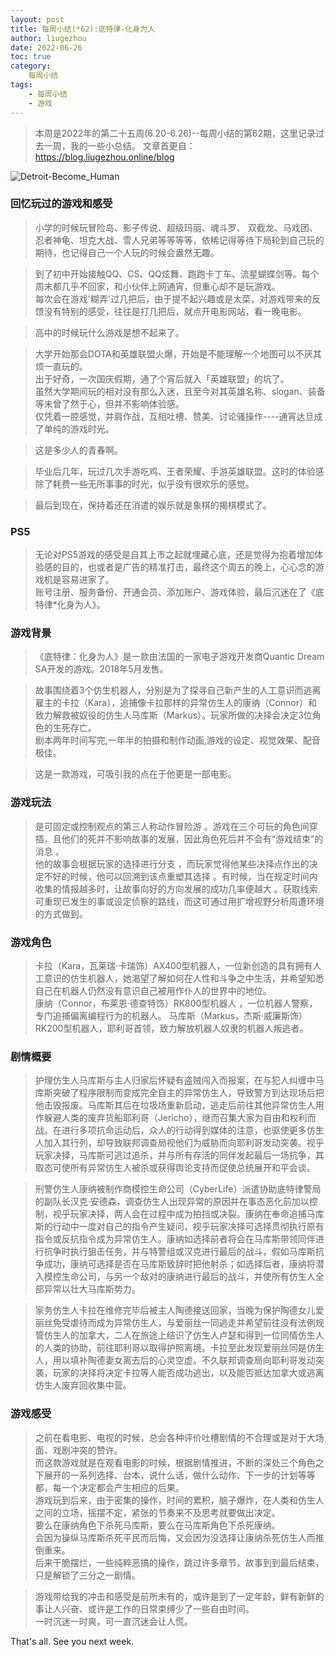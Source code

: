 ```yaml
---
layout: post
title: 每周小结(*62):底特律-化身为人
author: liugezhou
date: 2022-06-26
toc: true
category:
    每周小结
tags:
    - 每周小结
    - 游戏
---
```

> 本周是2022年的第二十五周(6.20-6.26)--每周小结的第62期，这里记录过去一周，我的一些小总结。 
> 文章首更自：https://blog.liugezhou.online/blog

![Detroit-Become_Human](https://cdn.jsdelivr.net/gh/liugezhou/image@master/imooc-course/202225_Detroit-Become_Human.5hx9k3jn29c0.webp)

<!--more-->
### 回忆玩过的游戏和感受
> 小学的时候玩冒险岛、影子传说、超级玛丽、魂斗罗、 双截龙、马戏团、忍者神龟、坦克大战、雪人兄弟等等等等，依稀记得等待下局轮到自己玩的期待，也记得自己一个人玩的时候会盎然无趣。 

> 到了初中开始接触QQ、CS、QQ炫舞、跑跑卡丁车、流星蝴蝶剑等。每个周末都几乎不回家，和小伙伴上网通宵，但重心却不是玩游戏。  
> 每次会在游戏'糊弄'过几把后，由于提不起兴趣或是太菜，对游戏带来的反馈没有特别的感受，往往是打几把后，就点开电影网站，看一晚电影。

> 高中的时候玩什么游戏是想不起来了。

> 大学开始那会DOTA和英雄联盟火爆，开始是不能理解一个地图可以不厌其烦一直玩的。  
> 出于好奇，一次国庆假期，通了个宵后就入「英雄联盟」的坑了。  
> 虽然大学期间玩的相对没有那么入迷，且至今对其英雄名称、slogan、装备等未曾了然于心，但并不影响体验感。  
> 仅凭着一腔感觉，并肩作战，互相吐槽、赞美、讨论骚操作----通宵达旦成了单纯的游戏时光。 

> 这是多少人的青春啊。  

> 毕业后几年，玩过几次手游吃鸡、王者荣耀、手游英雄联盟。这时的体验感除了耗费一些无所事事的时光，似乎没有很欢乐的感觉。  

> 最后到现在，保持着还在消遣的娱乐就是象棋的揭棋模式了。

### PS5
> 无论对PS5游戏的感受是自其上市之起就埋藏心底，还是觉得为抱着增加体验感的目的，也或者是广告的精准打击，最终这个周五的晚上，心心念的游戏机是容易进家了。  
> 账号注册、服务备份、开通会员、添加账户、游戏体验，最后沉迷在了《底特律*化身为人》。
  
### 游戏背景
> 《底特律：化身为人》是一款由法国的一家电子游戏开发商Quantic Dream SA开发的游戏。2018年5月发售。 

> 故事围绕着3个仿生机器人，分别是为了探寻自己新产生的人工意识而逃离雇主的卡拉（Kara），追捕像卡拉那样的异常仿生人的康纳（Connor）和致力解救被奴役的仿生人马库斯（Markus）。玩家所做的决择会决定3位角色的生死存亡。    
> 剧本两年时间写完,一年半的拍摄和制作动画,游戏的设定、视觉效果、配音极佳。

> 这是一款游戏，可吸引我的点在于他更是一部电影。 

### 游戏玩法
> 是可固定或控制观点的第三人称动作冒险游 。游戏在三个可玩的角色间穿插，且他们的死并不影响故事的发展，因此角色死后并不会有“游戏结束”的消息 。  
> 他的故事会根据玩家的选择进行分支 ，而玩家觉得他某些决择点作出的决定不好的时候，他可以回溯到该点重塑其选择 。有时候，当在规定时间内收集的情报越多时，让故事向好的方向发展的成功几率便越大 。获取线索可重现已发生的事或设定侦察的路线，而这可通过用扩增视野分析周遭环境的方式做到。

### 游戏角色 
> 卡拉（Kara，瓦莱瑞·卡瑞饰）AX400型机器人，一位新创造的具有拥有人工意识的仿生机器人，她渴望了解如何在人性和斗争之中生活，并希望知悉自己在机器人仍然没有意识自己被用作仆人的世界中的地位。  
> 康纳（Connor，布莱恩·德查特饰）RK800型机器人 ，一位机器人警察，专门追捕偏离编程行为的机器人。
> 马库斯（Markus，杰斯·威廉斯饰）RK200型机器人，耶利哥首领，致力解放机器人奴隶的机器人叛逃者。

### 剧情概要

> 护理仿生人马库斯与主人归家后怀疑有盗贼闯入而报案，在与犯人纠缠中马库斯突破了程序限制而变成完全自主的异常仿生人，导致警方到达现场后把他击毁报废。马库斯其后在垃圾场重新启动，逃走后前往其他异常仿生人用作躲避人类的废弃货船耶利哥（Jericho），继而召集大家为自由和权利而战。在进行多项抗命运动后，众人的行动得到媒体的注意，也驱使更多仿生人加入其行列，却导致联邦调查局视他们为威胁而向耶利哥发动突袭。视乎玩家决择，马库斯可逃过追杀，并与所有存活的同伴发起最后一场抗争，其取态可使所有异常仿生人被杀或获得舆论支持而促使总统展开和平会谈。

> 刑警仿生人康纳被制作商模控生命公司（CyberLife）派遣协助底特律警局的副队长汉克·安德森，调查仿生人出现异常的原因并在事态恶化前加以控制，视乎玩家决择，两人会在过程中成为拍挡或决裂。康纳在奉命追捕马库斯的行动中一度对自己的指令产生疑问，视乎玩家决择可选择贯彻执行原有指令或反抗指令成为异常仿生人。康纳如选择前者将会在马库斯带领同伴进行抗争时执行狙击任务，并与特警组或汉克进行最后的战斗，假如马库斯抗争成功，康纳可选择是否在马库斯致辞时把他射杀；如选择后者，康纳将潜入模控生命公司，与另一个敌对的康纳进行最后的战斗，并使所有仿生人全部异常以壮大马库斯势力。

> 家务仿生人卡拉在维修完毕后被主人陶德接送回家，当晚为保护陶德女儿爱丽丝免受虐待而成为异常仿生人，与爱丽丝一同逃走并希望前往没有法例规管仿生人的加拿大，二人在旅途上结识了仿生人卢瑟和得到一位同情仿生人的人类的协助，前往耶利哥以取得护照离境。卡拉至此发现爱丽丝同是仿生人，用以填补陶德妻女离去后的心灵空虚。不久联邦调查局向耶利哥发动突袭，玩家的决择将决定卡拉等人能否成功逃出，以及能否抵达加拿大或逃离仿生人废弃回收集中营。

### 游戏感受
> 之前在看电影、电视的时候，总会各种评价吐槽剧情的不合理或是对于大场面、戏剧冲突的赞许。  
> 而这款游戏就是在观看电影的时候，根据剧情推进，不断的深处三个角色之下展开的一系列选择、台本，说什么话，做什么动作、下一步的计划等等都，每一个决定都会产生相应的后果。  
> 游戏玩到后来，由于密集的操作，时间的累积，脑子爆炸，在人类和仿生人之间的立场，摇摆不定，紧张的节奏来不及思考就要做出决定。  
> 要么在康纳角色下杀死马库斯，要么在马库斯角色下杀死康纳。  
> 会因为操纵马库斯杀死平民而后悔，又会因为没选择让康纳杀死仿生人而推倒重来。  
> 后来干脆摆烂，一些纯粹恶搞的操作，跳过许多章节，故事到到最后结束，只是解锁了三分之一剧情。  

> 游戏带给我的冲击和感受是前所未有的，或许是到了一定年龄，鲜有新鲜的事让人兴奋、或许是工作的日常束缚少了一些自由时间。  
> 一时沉迷一时爽，可一直沉迷会让人慌。  

That's all.
See you next week.